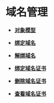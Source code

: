 # 域名管理<a name="apig-phapi-180713152"></a>

-   **[对象模型](对象模型-111.md)**  

-   **[绑定域名](绑定域名-112.md)**  

-   **[解绑域名](解绑域名-113.md)**  

-   **[绑定域名证书](绑定域名证书-114.md)**  

-   **[删除域名证书](删除域名证书-115.md)**  

-   **[查看域名证书](查看域名证书-116.md)**  



